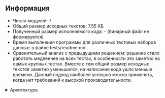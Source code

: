 ﻿## Информация
* Число модулей: 7
* Общий размер исходных текстов: 7.55 КБ
* Полученный размер исполняемого кода: - (бинарный файл не формируется)
* Время выполнения программы для различных тестовых наборов данных: в файле tests/readme.md
* Сравнительный анализ с предыдущими решением: решение стало работать медленнее на всех тестах, в особенности это заметно на самых крупных тестах. Вместе с тем общий размер исходных текстов заметно уменьшился, на написание кода ушло меньше времени. Данный подход наиболее успешно можно применять, когда нет требований к высокой производительности.

<details>
  <summary>Архитектура</summary>
  <img src="architecture.png?raw=true">
</details>

